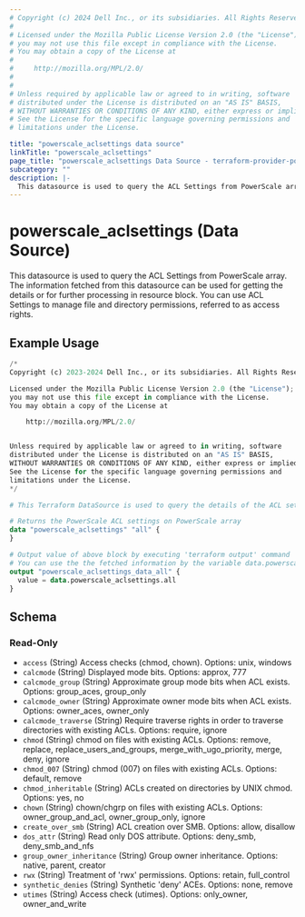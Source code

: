 ```yaml
---
# Copyright (c) 2024 Dell Inc., or its subsidiaries. All Rights Reserved.
#
# Licensed under the Mozilla Public License Version 2.0 (the "License");
# you may not use this file except in compliance with the License.
# You may obtain a copy of the License at
#
#     http://mozilla.org/MPL/2.0/
#
#
# Unless required by applicable law or agreed to in writing, software
# distributed under the License is distributed on an "AS IS" BASIS,
# WITHOUT WARRANTIES OR CONDITIONS OF ANY KIND, either express or implied.
# See the License for the specific language governing permissions and
# limitations under the License.

title: "powerscale_aclsettings data source"
linkTitle: "powerscale_aclsettings"
page_title: "powerscale_aclsettings Data Source - terraform-provider-powerscale"
subcategory: ""
description: |-
  This datasource is used to query the ACL Settings from PowerScale array. The information fetched from this datasource can be used for getting the details or for further processing in resource block. You can use ACL Settings to manage file and directory permissions, referred to as access rights.
---
```


# powerscale_aclsettings (Data Source)

This datasource is used to query the ACL Settings from PowerScale array. The information fetched from this datasource can be used for getting the details or for further processing in resource block. You can use ACL Settings to manage file and directory permissions, referred to as access rights.

## Example Usage

```terraform
/*
Copyright (c) 2023-2024 Dell Inc., or its subsidiaries. All Rights Reserved.

Licensed under the Mozilla Public License Version 2.0 (the "License");
you may not use this file except in compliance with the License.
You may obtain a copy of the License at

    http://mozilla.org/MPL/2.0/


Unless required by applicable law or agreed to in writing, software
distributed under the License is distributed on an "AS IS" BASIS,
WITHOUT WARRANTIES OR CONDITIONS OF ANY KIND, either express or implied.
See the License for the specific language governing permissions and
limitations under the License.
*/

# This Terraform DataSource is used to query the details of the ACL settings from PowerScale array.

# Returns the PowerScale ACL settings on PowerScale array
data "powerscale_aclsettings" "all" {
}

# Output value of above block by executing 'terraform output' command
# You can use the the fetched information by the variable data.powerscale_aclsettings.all
output "powerscale_aclsettings_data_all" {
  value = data.powerscale_aclsettings.all
}
```

<!-- schema generated by tfplugindocs -->
## Schema

### Read-Only

- `access` (String) Access checks (chmod, chown). Options: unix, windows
- `calcmode` (String) Displayed mode bits. Options: approx, 777
- `calcmode_group` (String) Approximate group mode bits when ACL exists. Options: group_aces, group_only
- `calcmode_owner` (String) Approximate owner mode bits when ACL exists. Options: owner_aces, owner_only
- `calcmode_traverse` (String) Require traverse rights in order to traverse directories with existing ACLs. Options: require, ignore
- `chmod` (String) chmod on files with existing ACLs. Options: remove, replace, replace_users_and_groups, merge_with_ugo_priority, merge, deny, ignore
- `chmod_007` (String) chmod (007) on files with existing ACLs. Options: default, remove
- `chmod_inheritable` (String) ACLs created on directories by UNIX chmod. Options: yes, no
- `chown` (String) chown/chgrp on files with existing ACLs. Options: owner_group_and_acl, owner_group_only, ignore
- `create_over_smb` (String) ACL creation over SMB. Options: allow, disallow
- `dos_attr` (String) Read only DOS attribute. Options: deny_smb, deny_smb_and_nfs
- `group_owner_inheritance` (String) Group owner inheritance. Options: native, parent, creator
- `rwx` (String) Treatment of 'rwx' permissions. Options: retain, full_control
- `synthetic_denies` (String) Synthetic 'deny' ACEs. Options: none, remove
- `utimes` (String) Access check (utimes). Options: only_owner, owner_and_write